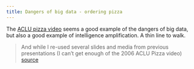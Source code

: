 ```yaml
---
title: Dangers of big data - ordering pizza
---
```

The [ACLU pizza video](https://www.aclu.org/video/ordering-pizza-2015) seems a good example of the dangers of big data, but also a good example of intelligence amplification. A thin line to walk.

> And while I re-used several slides and media  from previous presentations (I can’t get enough of the 2006 ACLU Pizza video) [source](http://bavatuesdays.com/on-next-generation-digital-learning-environments/)